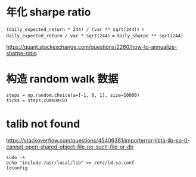 # 年化 sharpe ratio

`(daily_expected_return * 244) / (var ** sqrt(244))` = `daily_expected_return / var * sqrt(244)` = `daily_sharpe ** sqrt(244)`

https://quant.stackexchange.com/questions/2260/how-to-annualize-sharpe-ratio


# 构造 random walk 数据

```
steps = np.random.choice(a=[-1, 0, 1], size=10000)
ticks = steps.cumsum(0)
```

# talib not found

https://stackoverflow.com/questions/45406361/importerror-libta-lib-so-0-cannot-open-shared-object-file-no-such-file-or-dir
```
sudo -s
echo "include /usr/local/lib" >> /etc/ld.so.conf
ldconfig
```
